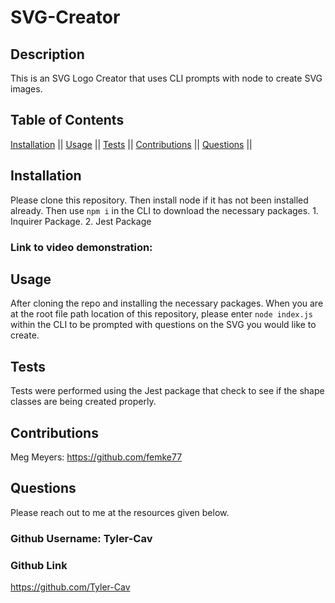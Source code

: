 # SVG-Creator
  
  ## Description
  This is an SVG Logo Creator that uses CLI prompts with node to create SVG images.
  ## Table of Contents
[Installation](#installation) ||
 [Usage](#usage) ||
 [Tests](#tests) ||
 [Contributions](#contributions) ||
 [Questions](#questions) || 

  ## Installation
  Please clone this repository. Then install node if it has not been installed already. Then use `npm i` in the CLI to download the necessary packages. 1. Inquirer Package. 2. Jest Package

### Link to video demonstration: 





  ## Usage
  After cloning the repo and installing the necessary packages. When you are at the root file path location of this repository, please enter `node index.js` within the CLI to be prompted with questions on the SVG you would like to create.
  
  ## Tests
  Tests were performed using the Jest package that check to see if the shape classes are being created properly.

  ## Contributions
  Meg Meyers: https://github.com/femke77

  ## Questions
  Please reach out to me at the resources given below. 

 ###  Github Username: Tyler-Cav 
 ### Github Link 
 https://github.com/Tyler-Cav

